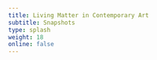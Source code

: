 ```yaml
---
title: Living Matter in Contemporary Art
subtitle: Snapshots
type: splash
weight: 18
online: false
---
```


